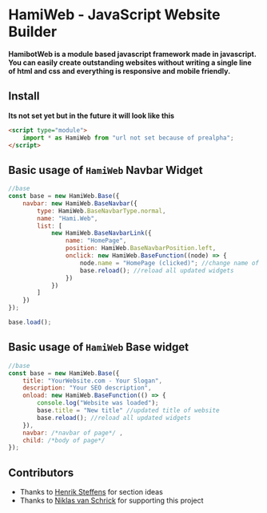 # HamiWeb - JavaScript Website Builder

**HamibotWeb is a module based javascript framework made in javascript.  
You can easily create outstanding websites without writing a single line of html and css and everything is responsive
and mobile friendly.**

## Install

**Its not set yet but in the future it will look like this**

```html
<script type="module">
    import * as HamiWeb from "url not set because of prealpha";
</script>
```

## Basic usage of ```HamiWeb``` Navbar Widget

```javascript
//base
const base = new HamiWeb.Base({
    navbar: new HamiWeb.BaseNavbar({
        type: HamiWeb.BaseNavbarType.normal,
        name: "Hami.Web",
        list: [
            new HamiWeb.BaseNavbarLink({
                name: "HomePage",
                position: HamiWeb.BaseNavbarPosition.left,
                onclick: new HamiWeb.BaseFunction((node) => {
                    node.name = "HomePage (clicked)"; //change name of BaseNavbarLink
                    base.reload(); //reload all updated widgets
                })
            })
        ]
    })
});

base.load();
```
## Basic usage of ```HamiWeb``` Base widget

```javascript
//base
const base = new HamiWeb.Base({
    title: "YourWebsite.com - Your Slogan",
    description: "Your SEO description",
    onload: new HamiWeb.BaseFunction(() => {
        console.log("Website was loaded");
        base.title = "New title" //updated title of website
        base.reload(); //reload all updated widgets
    }),
    navbar: /*navbar of page*/ ,
    child: /*body of page*/
});

```
## Contributors
- Thanks to [Henrik Steffens](https://github.com/Th3Ph4nt0m) for section ideas
- Thanks to [Niklas van Schrick](https://github.com/Taucher2003) for supporting this project

